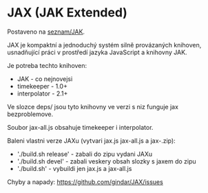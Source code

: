 JAX (JAK Extended)
===

Postaveno na [seznam/JAK](https://github.com/seznam/JAK).

JAX je kompaktní a jednoduchý systém silně provázaných knihoven, usnadňující práci v prostředí jazyka JavaScript a knihovny JAK.


Je potreba techto knihoven: 
 - JAK - co nejnovejsi
 - timekeeper - 1.0+
 - interpolator - 2.1+


Ve slozce deps/ jsou tyto knihovny ve verzi s niz funguje jax bezproblemove.

Soubor jax-all.js obsahuje timekeeper i interpolator.

Baleni vlastni verze JAXu (vytvari jax.js jax-all.js a jax-<verze>.zip):
 - './build.sh release' - zabali do zipu vydani JAXu
 - './build.sh devel' - zabali veskery obsah slozky s jaxem do zipu
 - './build.sh' - vybuildi jen jax.js a jax-all.js
  
Chyby a napady: https://github.com/gindar/JAX/issues

